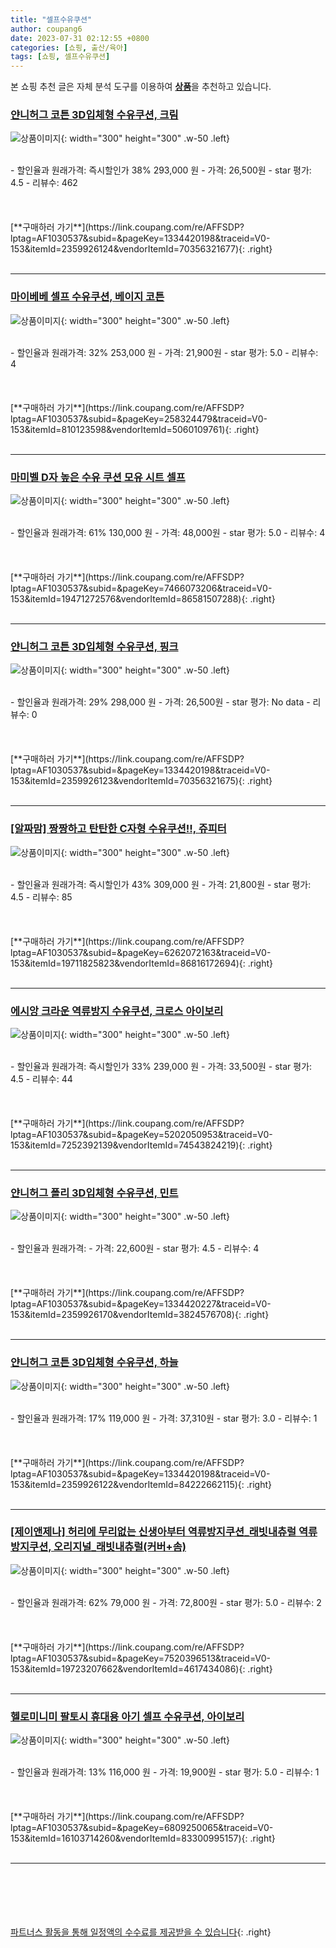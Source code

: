 ```yaml
---
title: "셀프수유쿠션"
author: coupang6
date: 2023-07-31 02:12:55 +0800
categories: [쇼핑, 출산/육아]
tags: [쇼핑, 셀프수유쿠션]
---
```


본 쇼핑 추천 글은 자체 분석 도구를 이용하여 [**상품**](https://link.coupang.com/a/bao1ui)을 추천하고 있습니다.

### [얀니허그 코튼 3D입체형 수유쿠션, 크림](https://link.coupang.com/re/AFFSDP?lptag=AF1030537&subid=&pageKey=1334420198&traceid=V0-153&itemId=2359926124&vendorItemId=70356321677)

![상품이미지](https://thumbnail9.coupangcdn.com/thumbnails/remote/230x230ex/image/retail/images/2020/03/10/12/7/1a8d8b01-7cc1-4850-9ba0-afd4a89edc87.jpg){: width="300" height="300" .w-50 .left}


<br>
- 할인율과 원래가격: 즉시할인가 38%  293,000   원
- 가격: 26,500원
- star 평가: 4.5
- 리뷰수: 462
<br>
<br>
<br>
<br>
[**구매하러 가기**](https://link.coupang.com/re/AFFSDP?lptag=AF1030537&subid=&pageKey=1334420198&traceid=V0-153&itemId=2359926124&vendorItemId=70356321677){: .right}
<br>
<br>

---

### [마이베베 셀프 수유쿠션, 베이지 코튼](https://link.coupang.com/re/AFFSDP?lptag=AF1030537&subid=&pageKey=258324479&traceid=V0-153&itemId=810123598&vendorItemId=5060109761)

![상품이미지](https://thumbnail6.coupangcdn.com/thumbnails/remote/230x230ex/image/vendor_inventory/d2ac/741ababea8819f2b295b7cf1cd171bf74ff01a2aa702e3f48a0a3113e6e4.jpg){: width="300" height="300" .w-50 .left}


<br>
- 할인율과 원래가격: 32%  253,000   원
- 가격: 21,900원
- star 평가: 5.0
- 리뷰수: 4
<br>
<br>
<br>
<br>
[**구매하러 가기**](https://link.coupang.com/re/AFFSDP?lptag=AF1030537&subid=&pageKey=258324479&traceid=V0-153&itemId=810123598&vendorItemId=5060109761){: .right}
<br>
<br>

---

### [마미벨 D자 높은 수유 쿠션 모유 시트 셀프](https://link.coupang.com/re/AFFSDP?lptag=AF1030537&subid=&pageKey=7466073206&traceid=V0-153&itemId=19471272576&vendorItemId=86581507288)

![상품이미지](https://thumbnail7.coupangcdn.com/thumbnails/remote/230x230ex/image/vendor_inventory/1b68/0e413ed3d9c4b5b494968580b0677fa7a8a4480270dc0463c5259b59b3f1.jpg){: width="300" height="300" .w-50 .left}


<br>
- 할인율과 원래가격: 61%  130,000   원
- 가격: 48,000원
- star 평가: 5.0
- 리뷰수: 4
<br>
<br>
<br>
<br>
[**구매하러 가기**](https://link.coupang.com/re/AFFSDP?lptag=AF1030537&subid=&pageKey=7466073206&traceid=V0-153&itemId=19471272576&vendorItemId=86581507288){: .right}
<br>
<br>

---

### [얀니허그 코튼 3D입체형 수유쿠션, 핑크](https://link.coupang.com/re/AFFSDP?lptag=AF1030537&subid=&pageKey=1334420198&traceid=V0-153&itemId=2359926123&vendorItemId=70356321675)

![상품이미지](https://thumbnail6.coupangcdn.com/thumbnails/remote/230x230ex/image/retail/images/2020/03/10/12/9/f2140da4-d7c5-4f2a-8327-79013fd14d46.jpg){: width="300" height="300" .w-50 .left}


<br>
- 할인율과 원래가격: 29%  298,000   원
- 가격: 26,500원
- star 평가: No data
- 리뷰수: 0
<br>
<br>
<br>
<br>
[**구매하러 가기**](https://link.coupang.com/re/AFFSDP?lptag=AF1030537&subid=&pageKey=1334420198&traceid=V0-153&itemId=2359926123&vendorItemId=70356321675){: .right}
<br>
<br>

---

### [[알짜맘] 짱짱하고 탄탄한 C자형 수유쿠션!!, 쥬피터](https://link.coupang.com/re/AFFSDP?lptag=AF1030537&subid=&pageKey=6262072163&traceid=V0-153&itemId=19711825823&vendorItemId=86816172694)

![상품이미지](https://thumbnail8.coupangcdn.com/thumbnails/remote/230x230ex/image/vendor_inventory/78c6/bb2db6798189e957f5ffc36513dbdab2a14927942f96adb9e8165059648a.jpg){: width="300" height="300" .w-50 .left}


<br>
- 할인율과 원래가격: 즉시할인가 43%  309,000   원
- 가격: 21,800원
- star 평가: 4.5
- 리뷰수: 85
<br>
<br>
<br>
<br>
[**구매하러 가기**](https://link.coupang.com/re/AFFSDP?lptag=AF1030537&subid=&pageKey=6262072163&traceid=V0-153&itemId=19711825823&vendorItemId=86816172694){: .right}
<br>
<br>

---

### [에시앙 크라운 역류방지 수유쿠션, 크로스 아이보리](https://link.coupang.com/re/AFFSDP?lptag=AF1030537&subid=&pageKey=5202050953&traceid=V0-153&itemId=7252392139&vendorItemId=74543824219)

![상품이미지](https://thumbnail8.coupangcdn.com/thumbnails/remote/230x230ex/image/retail/images/2021/03/18/14/3/63d3f25a-1b90-470c-848f-f358c92df0f4.jpg){: width="300" height="300" .w-50 .left}


<br>
- 할인율과 원래가격: 즉시할인가 33%  239,000   원
- 가격: 33,500원
- star 평가: 4.5
- 리뷰수: 44
<br>
<br>
<br>
<br>
[**구매하러 가기**](https://link.coupang.com/re/AFFSDP?lptag=AF1030537&subid=&pageKey=5202050953&traceid=V0-153&itemId=7252392139&vendorItemId=74543824219){: .right}
<br>
<br>

---

### [얀니허그 폴리 3D입체형 수유쿠션, 민트](https://link.coupang.com/re/AFFSDP?lptag=AF1030537&subid=&pageKey=1334420227&traceid=V0-153&itemId=2359926170&vendorItemId=3824576708)

![상품이미지](https://thumbnail7.coupangcdn.com/thumbnails/remote/230x230ex/image/vendor_inventory/833d/e935a6174e75076329f42832331ecc6b53b481cc6756a5a0ccdf68a10c4c.jpg){: width="300" height="300" .w-50 .left}


<br>
- 할인율과 원래가격: 
- 가격: 22,600원
- star 평가: 4.5
- 리뷰수: 4
<br>
<br>
<br>
<br>
[**구매하러 가기**](https://link.coupang.com/re/AFFSDP?lptag=AF1030537&subid=&pageKey=1334420227&traceid=V0-153&itemId=2359926170&vendorItemId=3824576708){: .right}
<br>
<br>

---

### [얀니허그 코튼 3D입체형 수유쿠션, 하늘](https://link.coupang.com/re/AFFSDP?lptag=AF1030537&subid=&pageKey=1334420198&traceid=V0-153&itemId=2359926122&vendorItemId=84222662115)

![상품이미지](https://thumbnail7.coupangcdn.com/thumbnails/remote/230x230ex/image/vendor_inventory/8852/565d88719e01a90e26f72171b2c5f9a86ceef9c195a2a39bcc040c623119.JPG){: width="300" height="300" .w-50 .left}


<br>
- 할인율과 원래가격: 17%  119,000   원
- 가격: 37,310원
- star 평가: 3.0
- 리뷰수: 1
<br>
<br>
<br>
<br>
[**구매하러 가기**](https://link.coupang.com/re/AFFSDP?lptag=AF1030537&subid=&pageKey=1334420198&traceid=V0-153&itemId=2359926122&vendorItemId=84222662115){: .right}
<br>
<br>

---

### [[제이앤제나] 허리에 무리없는 신생아부터 역류방지쿠션_래빗내츄럴 역류방지쿠션, 오리지널_래빗내츄럴(커버+솜)](https://link.coupang.com/re/AFFSDP?lptag=AF1030537&subid=&pageKey=7520396513&traceid=V0-153&itemId=19723207662&vendorItemId=4617434086)

![상품이미지](https://thumbnail9.coupangcdn.com/thumbnails/remote/230x230ex/image/vendor_inventory/0fbe/961c4c56aa344635e5870e378e2884d56c295c06a33929a64505a7e2c2e2.jpg){: width="300" height="300" .w-50 .left}


<br>
- 할인율과 원래가격: 62%  79,000   원
- 가격: 72,800원
- star 평가: 5.0
- 리뷰수: 2
<br>
<br>
<br>
<br>
[**구매하러 가기**](https://link.coupang.com/re/AFFSDP?lptag=AF1030537&subid=&pageKey=7520396513&traceid=V0-153&itemId=19723207662&vendorItemId=4617434086){: .right}
<br>
<br>

---

### [헬로미니미 팔토시 휴대용 아기 셀프 수유쿠션, 아이보리](https://link.coupang.com/re/AFFSDP?lptag=AF1030537&subid=&pageKey=6809250065&traceid=V0-153&itemId=16103714260&vendorItemId=83300995157)

![상품이미지](https://thumbnail7.coupangcdn.com/thumbnails/remote/230x230ex/image/rs_quotation_api/gkbldipu/5eb5f030b7df434ea80290a1a62d6225.jpg){: width="300" height="300" .w-50 .left}


<br>
- 할인율과 원래가격: 13%  116,000   원
- 가격: 19,900원
- star 평가: 5.0
- 리뷰수: 1
<br>
<br>
<br>
<br>
[**구매하러 가기**](https://link.coupang.com/re/AFFSDP?lptag=AF1030537&subid=&pageKey=6809250065&traceid=V0-153&itemId=16103714260&vendorItemId=83300995157){: .right}
<br>
<br>

---
<br><br><br><br><br> [파트너스 활동을 통해 일정액의 수수료를 제공받을 수 있습니다](https://link.coupang.com/a/bao1ui){: .right}